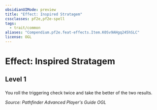 ```yaml
---
obsidianUIMode: preview
title: "Effect: Inspired Stratagem"
cssclasses: pf2e,pf2e-spell
tags:
  - trait/common
aliases: "Compendium.pf2e.feat-effects.Item.K0Sv9AHgq245hSLC"
license: OGL
---
```

# Effect: Inspired Stratagem
## Level 1
### 






You roll the triggering check twice and take the better of the two results.

*Source: Pathfinder Advanced Player's Guide*
*OGL*